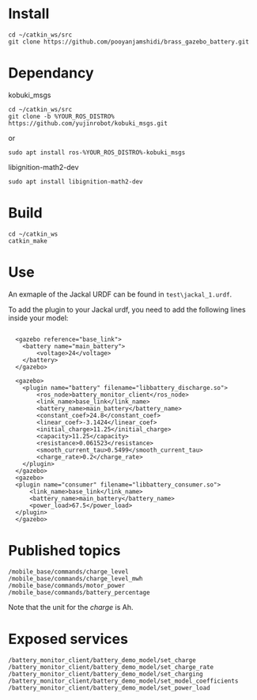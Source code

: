 # Install
```
cd ~/catkin_ws/src
git clone https://github.com/pooyanjamshidi/brass_gazebo_battery.git
```

# Dependancy

kobuki_msgs
```
cd ~/catkin_ws/src
git clone -b %YOUR_ROS_DISTRO% https://github.com/yujinrobot/kobuki_msgs.git
```
or 
```
sudo apt install ros-%YOUR_ROS_DISTRO%-kobuki_msgs
```

libignition-math2-dev
```
sudo apt install libignition-math2-dev
```

# Build
```
cd ~/catkin_ws
catkin_make
```

# Use
An exmaple of the Jackal URDF can be found in `test\jackal_1.urdf`.

To add the plugin to your Jackal urdf, you need to add the following lines inside your model:

```

  <gazebo reference="base_link">
    <battery name="main_battery">
        <voltage>24</voltage>
    </battery>
  </gazebo>
  
  <gazebo>
    <plugin name="battery" filename="libbattery_discharge.so">
        <ros_node>battery_monitor_client</ros_node>
        <link_name>base_link</link_name>
        <battery_name>main_battery</battery_name>
        <constant_coef>24.8</constant_coef>
        <linear_coef>-3.1424</linear_coef>
        <initial_charge>11.25</initial_charge>
        <capacity>11.25</capacity>
        <resistance>0.061523</resistance>
        <smooth_current_tau>0.5499</smooth_current_tau>
        <charge_rate>0.2</charge_rate>
    </plugin>
  </gazebo>
  <gazebo>
  <plugin name="consumer" filename="libbattery_consumer.so">
      <link_name>base_link</link_name>
      <battery_name>main_battery</battery_name>
      <power_load>67.5</power_load>
  </plugin>
  </gazebo>
  ```

# Published topics
```
/mobile_base/commands/charge_level
/mobile_base/commands/charge_level_mwh
/mobile_base/commands/motor_power
/mobile_base/commands/battery_percentage
```

Note that the unit for the *charge* is Ah.

# Exposed services
```
/battery_monitor_client/battery_demo_model/set_charge
/battery_monitor_client/battery_demo_model/set_charge_rate
/battery_monitor_client/battery_demo_model/set_charging
/battery_monitor_client/battery_demo_model/set_model_coefficients
/battery_monitor_client/battery_demo_model/set_power_load
```
